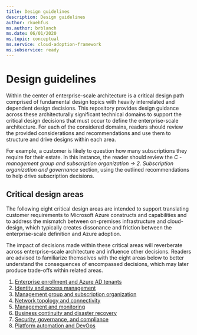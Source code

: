 ```yaml
---
title: Design guidelines
description: Design guidelines
author: rkuehfus
ms.author: brblanch
ms.date: 06/01/2020
ms.topic: conceptual
ms.service: cloud-adoption-framework
ms.subservice: ready
---
```


# Design guidelines

Within the center of enterprise-scale architecture is a critical design path comprised of fundamental design topics with heavily interrelated and dependent design decisions. This repository provides design guidance across these architecturally significant technical domains to support the critical design decisions that must occur to define the enterprise-scale architecture. For each of the considered domains, readers should review the provided considerations and recommendations and use them to structure and drive designs within each area.

For example, a customer is likely to question how many subscriptions they require for their estate. In this instance, the reader should review the *C - management group and subscription organization -&gt; 2. Subscription organization and governance* section, using the outlined recommendations to help drive subscription decisions.

## Critical design areas

The following eight critical design areas are intended to support translating customer requirements to Microsoft Azure constructs and capabilities and to address the mismatch between on-premises infrastructure and cloud-design, which typically creates dissonance and friction between the enterprise-scale definition and Azure adoption.

The impact of decisions made within these critical areas will reverberate across enterprise-scale architecture and influence other decisions. Readers are advised to familiarize themselves with the eight areas below to better understand the consequences of encompassed decisions, which may later produce trade-offs within related areas.

1. [Enterprise enrollment and Azure AD tenants](./enterprise-enrollment-and-azure-ad-tenants.md)
2. [Identity and access management](./identity-and-access-management.md)
3. [Management group and subscription organization](./management-group-and-subscription-organization.md)
4. [Network topology and connectivity](./network-topology-and-connectivity.md)
5. [Management and monitoring](./management-and-monitoring.md)
6. [Business continuity and disaster recovery](./business-continuity-and-disaster-recovery.md)
7. [Security, governance, and compliance](./security-governance-and-compliance.md)
8. [Platform automation and DevOps](./platform-automation-and-devops.md)

